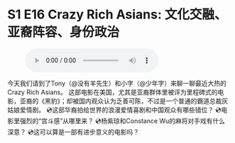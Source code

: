 # S1 E16 Crazy Rich Asians: 文化交融、亚裔阵容、身份政治

<figure>
    <figcaption></figcaption>
    <audio
        controls
        src="./audio.mp3">
            Your browser does not support the
            <code>audio</code> element.
    </audio>
</figure>

<p>今天我们请到了Tony（@没有羊先生）和小字（@少年字）来聊一聊最近大热的Crazy Rich Asians。 这部电影在美国，尤其是亚裔群体里被评为里程碑式的电影，亚裔的《黑豹》；却被国内观众认为乏善可陈，不过是一个普通的霸道总裁灰姑娘爱情剧。
💿这部华裔拍给世界的浪漫爱情喜剧和中国观众有哪些错位？
💿电影里强烈的“宫斗感”从哪里来？
💿杨紫琼和Constance Wu的麻将对手戏有什么深意？
💿这可以算是一部有进步意义的电影吗？</p>
